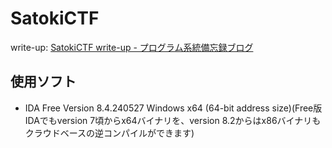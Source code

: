 # SatokiCTF
write-up: [SatokiCTF write-up - プログラム系統備忘録ブログ](https://tan.hatenadiary.jp/entry/2024/08/28/021429)

## 使用ソフト
- IDA Free Version 8.4.240527 Windows x64 (64-bit address size)(Free版IDAでもversion 7頃からx64バイナリを、version 8.2からはx86バイナリもクラウドベースの逆コンパイルができます)
